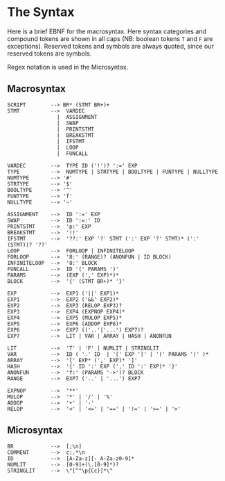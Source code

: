 The Syntax
==========

Here is a brief EBNF for the macrosyntax.  Here syntax categories and compound tokens are shown in all 
caps (NB: boolean tokens `T` and `F` are exceptions). Reserved tokens and symbols are always quoted, 
since our reserved tokens are symbols.  

Regex notation is used in the Microsyntax.

Macrosyntax
-----------

    SCRIPT        --> BR* (STMT BR+)+
    STMT          -->  VARDEC 
                    |  ASSIGNMENT
                    |  SWAP
                    |  PRINTSTMT
                    |  BREAKSTMT
                    |  IFSTMT
                    |  LOOP
                    |  FUNCALL
    
    VARDEC        -->  TYPE ID ('!')? ':=' EXP 
    TYPE          -->  NUMTYPE | STRTYPE | BOOLTYPE | FUNTYPE | NULLTYPE
    NUMTYPE       --> '#'
    STRTYPE       --> '$'
    BOOLTYPE      --> '^'
    FUNTYPE       --> 'f'
    NULLTYPE      --> '~'
    
    ASSIGNMENT    -->  ID ':=' EXP
    SWAP          -->  ID ':=:' ID
    PRINTSTMT     -->  'p:' EXP
    BREAKSTMT     -->  '!!' 
    IFSTMT        -->  '??:' EXP '?' STMT (':' EXP '?' STMT)* (':' (STMT))? '??' 
    LOOP          -->  FORLOOP | INFINITELOOP
    FORLOOP       -->  '8:' (RANGE)? (ANONFUN | ID BLOCK)
    INFINITELOOP  -->  '8:' BLOCK
    FUNCALL       -->  ID '(' PARAMS ')'
    PARAMS        -->  (EXP (',' EXP)*)*
    BLOCK         -->  '{' (STMT BR+)* '}'
    
    EXP           -->  EXP1 ('||' EXP1)*
    EXP1          -->  EXP2 ('&&' EXP2)* 
    EXP2          -->  EXP3 (RELOP EXP3)?
    EXP3          -->  EXP4 (EXPNOP EXP4)*
    EXP4          -->  EXP5 (MULOP EXP5)*
    EXP5          -->  EXP6 (ADDOP EXP6)*
    EXP6          -->  EXP7 (('..'|'...') EXP7)?
    EXP7          -->  LIT | VAR | ARRAY | HASH | ANONFUN
    
    LIT           -->  'T' | 'F' | NUMLIT | STRINGLIT
    VAR           -->  ID ( '.' ID  | '[' EXP ']' | '(' PARAMS ')' )*
    ARRAY         -->  '[' EXP* (',' EXP)* ']'
    HASH          -->  '{' ID ':' EXP (',' ID ':' EXP)* '}'
    ANONFUN       -->  'f:' (PARAMS '->')? BLOCK
    RANGE         -->  EXP7 ('..' | '...') EXP7

    EXPNOP        -->  '**'
    MULOP         -->  '*' | '/' | '%' 
    ADDOP         -->  '+' | '-'
    RELOP         -->  '<' | '<=' | '==' | '!=' | '>=' | '>' 
    
Microsyntax
-----------

    BR            -->  [;\n]
    COMMENT       -->  c:.*\n
    ID            -->  [A-Za-z][-_A-Za-z0-9]*
    NUMLIT        -->  [0-9]+(\.[0-9]*)?
    STRINGLIT     -->  \"[^"\p{Cc}]*\"
